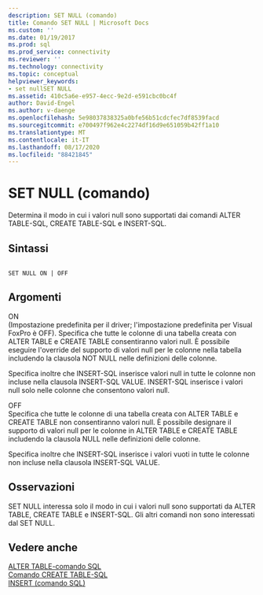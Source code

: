 ```yaml
---
description: SET NULL (comando)
title: Comando SET NULL | Microsoft Docs
ms.custom: ''
ms.date: 01/19/2017
ms.prod: sql
ms.prod_service: connectivity
ms.reviewer: ''
ms.technology: connectivity
ms.topic: conceptual
helpviewer_keywords:
- set nullSET NULL
ms.assetid: 410c5a6e-e957-4ecc-9e2d-e591cbc0bc4f
author: David-Engel
ms.author: v-daenge
ms.openlocfilehash: 5e98037838325a0bfe56b51cdcfec7df8539facd
ms.sourcegitcommit: e700497f962e4c2274df16d9e651059b42ff1a10
ms.translationtype: MT
ms.contentlocale: it-IT
ms.lasthandoff: 08/17/2020
ms.locfileid: "88421845"
---
```

# <a name="set-null-command"></a>SET NULL (comando)
Determina il modo in cui i valori null sono supportati dai comandi ALTER TABLE-SQL, CREATE TABLE-SQL e INSERT-SQL.  
  
## <a name="syntax"></a>Sintassi  
  
```  
  
SET NULL ON | OFF  
```  
  
## <a name="arguments"></a>Argomenti  
 ON  
 (Impostazione predefinita per il driver; l'impostazione predefinita per Visual FoxPro è OFF). Specifica che tutte le colonne di una tabella creata con ALTER TABLE e CREATE TABLE consentiranno valori null. È possibile eseguire l'override del supporto di valori null per le colonne nella tabella includendo la clausola NOT NULL nelle definizioni delle colonne.  
  
 Specifica inoltre che INSERT-SQL inserisce valori null in tutte le colonne non incluse nella clausola INSERT-SQL VALUE. INSERT-SQL inserisce i valori null solo nelle colonne che consentono valori null.  
  
 OFF  
 Specifica che tutte le colonne di una tabella creata con ALTER TABLE e CREATE TABLE non consentiranno valori null. È possibile designare il supporto di valori null per le colonne in ALTER TABLE e CREATE TABLE includendo la clausola NULL nelle definizioni delle colonne.  
  
 Specifica inoltre che INSERT-SQL inserisce i valori vuoti in tutte le colonne non incluse nella clausola INSERT-SQL VALUE.  
  
## <a name="remarks"></a>Osservazioni  
 SET NULL interessa solo il modo in cui i valori null sono supportati da ALTER TABLE, CREATE TABLE e INSERT-SQL. Gli altri comandi non sono interessati dal SET NULL.  
  
## <a name="see-also"></a>Vedere anche  
 [ALTER TABLE-comando SQL](../../odbc/microsoft/alter-table-sql-command.md)   
 [Comando CREATE TABLE-SQL](../../odbc/microsoft/create-table-sql-command.md)   
 [INSERT (comando SQL)](../../odbc/microsoft/insert-sql-command.md)
